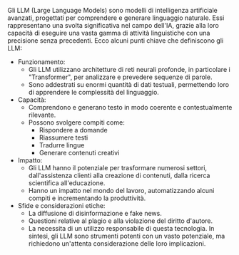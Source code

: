 Gli LLM (Large Language Models) sono modelli di intelligenza artificiale avanzati, progettati per comprendere e generare linguaggio naturale. Essi rappresentano una svolta significativa nel campo dell'IA, grazie alla loro capacità di eseguire una vasta gamma di attività linguistiche con una precisione senza precedenti.
Ecco alcuni punti chiave che definiscono gli LLM:
 * Funzionamento:
   * Gli LLM utilizzano architetture di reti neurali profonde, in particolare i "Transformer", per analizzare e prevedere sequenze di parole.
   * Sono addestrati su enormi quantità di dati testuali, permettendo loro di apprendere le complessità del linguaggio.
 * Capacità:
   * Comprendono e generano testo in modo coerente e contestualmente rilevante.
   * Possono svolgere compiti come:
     * Rispondere a domande
     * Riassumere testi
     * Tradurre lingue
     * Generare contenuti creativi
 * Impatto:
   * Gli LLM hanno il potenziale per trasformare numerosi settori, dall'assistenza clienti alla creazione di contenuti, dalla ricerca scientifica all'educazione.
   * Hanno un impatto nel mondo del lavoro, automatizzando alcuni compiti e incrementando la produttività.
 * Sfide e considerazioni etiche:
   * La diffusione di disinformazione e fake news.
   * Questioni relative al plagio e alla violazione del diritto d'autore.
   * La necessita di un utilizzo responsabile di questa tecnologia.
In sintesi, gli LLM sono strumenti potenti con un vasto potenziale, ma richiedono un'attenta considerazione delle loro implicazioni.
